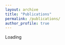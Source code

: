 ```yaml
---
layout: archive
title: "Publications"
permalink: /publications/
author_profile: true
---
```


Loading
